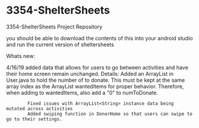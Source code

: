 # 3354-ShelterSheets
3354-ShelterSheets Project Repository


you should be able to download the contents of this into your android studio and run the current version of sheltersheets

Whats new:

  4/16/19   added data that allows for users to go between activities and have their home screen remain unchanged.
        Details:
            Added an ArrayList<String> in User.java to hold the number of <dontation item name> to donate. This must be kept at the same               array index as the ArrayList<String> wantedItems for proper behavior. Therefore, when adding to wantedItems, also add a "0" to 
            numToDonate.
  
            Fixed issues with ArrayList<String> instance data being mutated across activities
            Added swiping function in DonorHome so that users can swipe to go to their settings.
